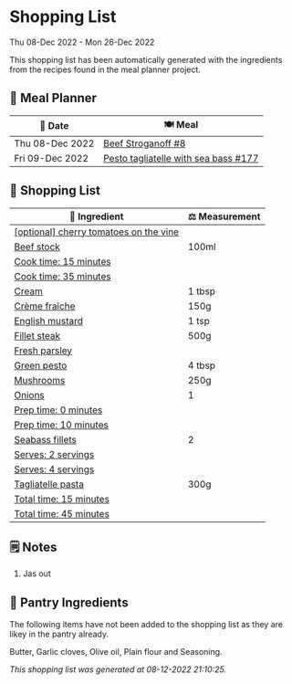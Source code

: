 # Shopping List

Thu 08-Dec 2022 - Mon 26-Dec 2022

This shopping list has been automatically generated with the ingredients from the recipes found in the meal planner project.

## 📅 Meal Planner

|📅 Date| 🍽️ Meal|
|----|----|
|Thu 08-Dec 2022|[Beef Stroganoff #8](https://github.com/jcallaghan/The-Cookbook/issues/8)|
|Fri 09-Dec 2022|[Pesto tagliatelle with sea bass #177](https://github.com/jcallaghan/The-Cookbook/issues/177)|

## 🛒 Shopping List

| 🍌 Ingredient| ⚖️ Measurement|
|----------|-----------|
|[[optional] cherry tomatoes on the vine](https://www.sainsburys.co.uk/gol-ui/SearchResults/[optional]%20cherry%20tomatoes%20on%20the%20vine)||
|[Beef stock](https://www.sainsburys.co.uk/gol-ui/SearchResults/Beef%20stock)|100ml|
|[Cook time:  15 minutes](https://www.sainsburys.co.uk/gol-ui/SearchResults/Cook%20time:%20%2015%20minutes)||
|[Cook time: 35 minutes](https://www.sainsburys.co.uk/gol-ui/SearchResults/Cook%20time:%2035%20minutes)||
|[Cream](https://www.sainsburys.co.uk/gol-ui/SearchResults/Cream)|1 tbsp|
|[Crème fraîche](https://www.sainsburys.co.uk/gol-ui/SearchResults/Crème%20fraîche)|150g|
|[English mustard](https://www.sainsburys.co.uk/gol-ui/SearchResults/English%20mustard)|1 tsp|
|[Fillet steak](https://www.sainsburys.co.uk/gol-ui/SearchResults/Fillet%20steak)|500g|
|[Fresh parsley](https://www.sainsburys.co.uk/gol-ui/SearchResults/Fresh%20parsley)||
|[Green pesto](https://www.sainsburys.co.uk/gol-ui/SearchResults/Green%20pesto)|4 tbsp|
|[Mushrooms](https://www.sainsburys.co.uk/gol-ui/SearchResults/Mushrooms)|250g|
|[Onions](https://www.sainsburys.co.uk/gol-ui/SearchResults/Onions)|1|
|[Prep time: 0 minutes](https://www.sainsburys.co.uk/gol-ui/SearchResults/Prep%20time:%200%20minutes)||
|[Prep time: 10 minutes](https://www.sainsburys.co.uk/gol-ui/SearchResults/Prep%20time:%2010%20minutes)||
|[Seabass fillets](https://www.sainsburys.co.uk/gol-ui/SearchResults/Seabass%20fillets)|2|
|[Serves: 2 servings](https://www.sainsburys.co.uk/gol-ui/SearchResults/Serves:%202%20servings)||
|[Serves: 4 servings](https://www.sainsburys.co.uk/gol-ui/SearchResults/Serves:%204%20servings)||
|[Tagliatelle pasta](https://www.sainsburys.co.uk/gol-ui/SearchResults/Tagliatelle%20pasta)|300g|
|[Total time: 15 minutes](https://www.sainsburys.co.uk/gol-ui/SearchResults/Total%20time:%2015%20minutes)||
|[Total time: 45 minutes](https://www.sainsburys.co.uk/gol-ui/SearchResults/Total%20time:%2045%20minutes)||

## 🗒️ Notes

1. Jas out

## 🏪 Pantry Ingredients

The following items have not been added to the shopping list as they are likey in the pantry already.

Butter, Garlic cloves, Olive oil, Plain flour and Seasoning.


_This shopping list was generated at 08-12-2022 21:10:25._